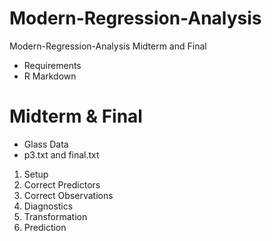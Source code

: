 # Modern-Regression-Analysis
Modern-Regression-Analysis Midterm and Final

* Requirements
* R Markdown

# Midterm & Final 
* Glass Data
* p3.txt and final.txt

1. Setup
2. Correct Predictors
3. Correct Observations
4. Diagnostics
5. Transformation
6. Prediction
